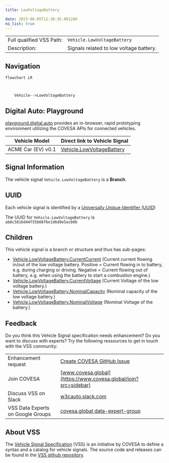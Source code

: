 ```yaml
---
title: LowVoltageBattery

date: 2023-06-05T12:38:35.001286
no_list: true
---
```



| | |
|---|---|
| Full qualified VSS Path: | `Vehicle.LowVoltageBattery` |
| Description: | Signals related to low voltage battery. |

## Navigation

```mermaid
flowchart LR



    Vehicle-->LowVoltageBattery

```


## Digital Auto: Playground

[playground.digital.auto](http://digital.auto) provides an in-browser, rapid prototyping environment utilizing the COVESA APIs for connected vehicles. 

| Vehicle Model | Direct link to Vehicle Signal |
|---|---|
| ACME Car (EV) v0.1 | [Vehicle.LowVoltageBattery](https://digitalauto.netlify.app/model/STLWzk1WyqVVLbfymb4f/cvi/list/Vehicle.LowVoltageBattery/) |


## Signal Information




The vehicle signal `Vehicle.LowVoltageBattery` is a **Branch**.





## UUID

Each vehicle signal is identified by a [Universally Unique Identifier (UUID](https://en.wikipedia.org/wiki/Universally_unique_identifier))

The UUID for `Vehicle.LowVoltageBattery` is `ab8c5816d44f55b68f6e1d6d9e5acb0b`

## Children

This vehicle signal is a branch or structure and thus has sub-pages:

- [Vehicle.LowVoltageBattery.CurrentCurrent](currentcurrent/) (Current current flowing in/out of the low voltage battery. Positive = Current flowing in to battery, e.g. during charging or driving. Negative = Current flowing out of battery, e.g. when using the battery to start a combustion engine.)
- [Vehicle.LowVoltageBattery.CurrentVoltage](currentvoltage/) (Current Voltage of the low voltage battery.)
- [Vehicle.LowVoltageBattery.NominalCapacity](nominalcapacity/) (Nominal capacity of the low voltage battery.)
- [Vehicle.LowVoltageBattery.NominalVoltage](nominalvoltage/) (Nominal Voltage of the battery.)


## Feedback

Do you think this Vehicle Signal specification needs enhancement? Do you want to discuss with experts? Try the following ressources to get in touch with the VSS community:

| | |
|---|---|
| Enhancement request | [Create COVESA GitHub Issue](https://github.com/COVESA/vehicle_signal_specification/issues/new?body=Please+describe+your+feedback&title=Signal+feedback+Vehicle.LowVoltageBattery) |
| Join COVESA | [www.covesa.global](https://www.covesa.global/join?src=sidebar) |
| Discuss VSS on Slack | [w3cauto.slack.com](http://w3cauto.slack.com/) |
| VSS Data Experts on Google Groups | [covesa.global data-expert-group](https://groups.google.com/a/covesa.global/g/data-expert-group) |

## About VSS

The [Vehicle Signal Specification](https://covesa.github.io/vehicle_signal_specification/) (VSS)
is an initiative by COVESA to define a syntax and a catalog for vehicle signals.
The source code and releases can be found in the [VSS github repository](https://github.com/COVESA/vehicle_signal_specification).

